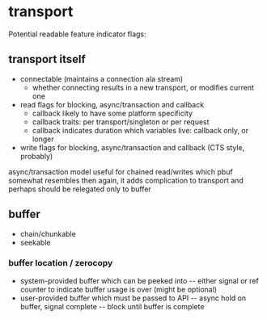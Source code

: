 # transport

Potential readable feature indicator flags:

## transport itself

- connectable (maintains a connection ala stream)
    - whether connecting results in a new transport, or modifies current one
- read flags for blocking, async/transaction and callback 
    - callback likely to have some platform specificity
    - callback traits: per transport/singleton or per request
    - callback indicates duration which variables live: callback only, or longer
- write flags for blocking, async/transaction and callback (CTS style, probably)

async/transaction model useful for chained read/writes which pbuf somewhat resembles
then again, it adds complication to transport and perhaps should be relegated only to buffer

## buffer

- chain/chunkable
- seekable

### buffer location / zerocopy

- system-provided buffer which can be peeked into
-- either signal or ref counter to indicate buffer usage is over (might be optional)
- user-provided buffer which must be passed to API
-- async hold on buffer, signal complete
-- block until buffer is complete